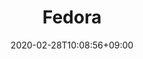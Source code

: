 ---
title: "Fedora"
date: 2020-02-28T10:08:56+09:00
description: "O que vem aí"
draft: false
collapsible: true
weight: 1
---
